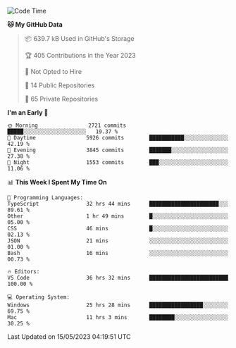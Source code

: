 <!--START_SECTION:waka-->
![Code Time](http://img.shields.io/badge/Code%20Time-4%2C059%20hrs%2020%20mins-blue)

**🐱 My GitHub Data** 

> 📦 639.7 kB Used in GitHub's Storage 
 > 
> 🏆 405 Contributions in the Year 2023
 > 
> 🚫 Not Opted to Hire
 > 
> 📜 14 Public Repositories 
 > 
> 🔑 65 Private Repositories 
 > 
**I'm an Early 🐤** 

```text
🌞 Morning                2721 commits        █████░░░░░░░░░░░░░░░░░░░░   19.37 % 
🌆 Daytime                5926 commits        ███████████░░░░░░░░░░░░░░   42.19 % 
🌃 Evening                3845 commits        ███████░░░░░░░░░░░░░░░░░░   27.38 % 
🌙 Night                  1553 commits        ███░░░░░░░░░░░░░░░░░░░░░░   11.06 % 
```


📊 **This Week I Spent My Time On** 

```text
💬 Programming Languages: 
TypeScript               32 hrs 44 mins      ██████████████████████░░░   89.61 % 
Other                    1 hr 49 mins        █░░░░░░░░░░░░░░░░░░░░░░░░   05.00 % 
CSS                      46 mins             █░░░░░░░░░░░░░░░░░░░░░░░░   02.13 % 
JSON                     21 mins             ░░░░░░░░░░░░░░░░░░░░░░░░░   01.00 % 
Bash                     16 mins             ░░░░░░░░░░░░░░░░░░░░░░░░░   00.73 % 

🔥 Editors: 
VS Code                  36 hrs 32 mins      █████████████████████████   100.00 % 

💻 Operating System: 
Windows                  25 hrs 28 mins      █████████████████░░░░░░░░   69.75 % 
Mac                      11 hrs 3 mins       ████████░░░░░░░░░░░░░░░░░   30.25 % 
```


 Last Updated on 15/05/2023 04:19:51 UTC
<!--END_SECTION:waka-->

